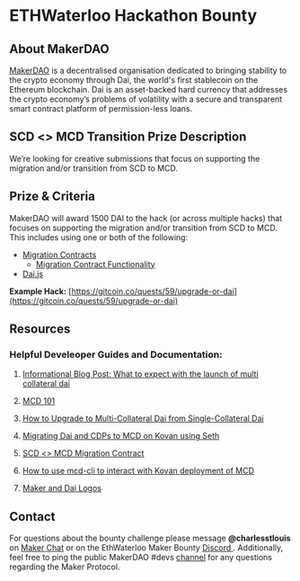 # ETHWaterloo Hackathon Bounty

## About MakerDAO

[MakerDAO](https://makerdao.com/) is a decentralised organisation dedicated to bringing stability to the crypto economy through Dai, the world's first stablecoin on the Ethereum blockchain. Dai is an asset-backed hard currency that addresses the crypto economy’s problems of volatility with a secure and transparent smart contract platform of permission-less loans.

## SCD <> MCD Transition Prize Description

We’re looking for creative submissions that focus on supporting the migration and/or transition from SCD to MCD. 

## Prize & Criteria

MakerDAO will award 1500 DAI to the hack (or across multiple hacks) that focuses on supporting the migration and/or transition from SCD to MCD. This includes using one or both of the following: 
- [Migration Contracts](https://github.com/makerdao/scd-mcd-migration/tree/master/src)
    - [Migration Contract Functionality](https://github.com/makerdao/developerguides/blob/master/mcd/upgrading-to-multi-collateral-dai/upgrading-to-multi-collateral-dai.md#functionality)
- [Dai.js](https://github.com/makerdao/dai.js/wiki)

**Example Hack:** 
[https://gitcoin.co/quests/59/upgrade-or-dai](https://gitcoin.co/quests/59/upgrade-or-dai)

## Resources

### Helpful Develeoper Guides and Documentation:

1. [Informational Blog Post: What to expect with the launch of multi collateral dai](https://blog.makerdao.com/what-to-expect-with-the-launch-of-multi-collateral-dai/)

2. [MCD 101](https://github.com/makerdao/awesome-makerdao)
3.  [How to Upgrade to Multi-Collateral Dai from Single-Collateral Dai](https://blog.makerdao.com/looking-ahead-how-to-upgrade-to-multi-collateral-dai/)
    
4.  [Migrating Dai and CDPs to MCD on Kovan using Seth](https://github.com/makerdao/developerguides/blob/master/mcd/upgrading-to-multi-collateral-dai/cli-mcd-migration.md)
    
5.  [SCD <> MCD Migration Contract](https://github.com/makerdao/scd-mcd-migration/blob/master/src/ScdMcdMigration.sol)

6. [How to use mcd-cli to interact with Kovan deployment of MCD](https://github.com/makerdao/developerguides/blob/master/mcd/mcd-cli/mcd-cli-guide-01/mcd-cli-guide-01.md)

6. [Maker and Dai Logos](https://www.notion.so/makerdao/Maker-Brand-ac517c82ff9a43089d0db5bb2ee045a4) 

## Contact

For questions about the bounty challenge please message **@charlesstlouis** on [Maker Chat](https://chat.makerdao.com/) or  on the EthWaterloo Maker Bounty [Discord ](https://discordapp.com/channels/554623348622098432/642461104290791505). Additionally, feel free to ping the public MakerDAO #devs [channel](https://chat.makerdao.com/channel/dev) for any questions regarding the Maker Protocol. 
